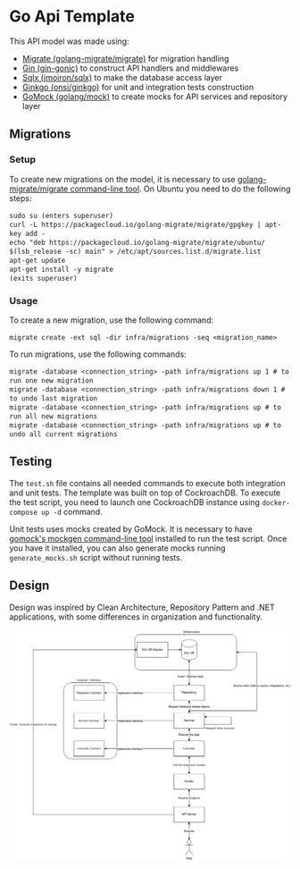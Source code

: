 # Go Api Template

This API model was made using:

- [Migrate (golang-migrate/migrate)](https://github.com/golang-migrate/migrate) for migration handling
- [Gin (gin-gonic)](https://github.com/gin-gonic/gin) to construct API handlers and middlewares
- [Sqlx (jmoiron/sqlx)](https://github.com/jmoiron/sqlx) to make the database access layer
- [Ginkgo (onsi/ginkgo)](https://github.com/onsi/ginkgo) for unit and integration tests construction
- [GoMock (golang/mock)](https://github.com/golang/mock) to create mocks for API services and repository layer

## Migrations

### Setup

To create new migrations on the model, it is necessary to use [golang-migrate/migrate command-line tool](https://github.com/golang-migrate/migrate/tree/master/cmd/migrate). On Ubuntu you need to do the following steps:

```
sudo su (enters superuser)
curl -L https://packagecloud.io/golang-migrate/migrate/gpgkey | apt-key add -
echo "deb https://packagecloud.io/golang-migrate/migrate/ubuntu/ $(lsb_release -sc) main" > /etc/apt/sources.list.d/migrate.list
apt-get update
apt-get install -y migrate
(exits superuser)
```

### Usage

To create a new migration, use the following command:

```
migrate create -ext sql -dir infra/migrations -seq <migration_name>
```

To run migrations, use the following commands:

```
migrate -database <connection_string> -path infra/migrations up 1 # to run one new migration
migrate -database <connection_string> -path infra/migrations down 1 # to undo last migration
migrate -database <connection_string> -path infra/migrations up # to run all new migrations
migrate -database <connection_string> -path infra/migrations up # to undo all current migrations
```

## Testing

The `test.sh` file contains all needed commands to execute both integration and unit tests. The template was built on top of CockroachDB. To execute the test script, you need to launch one CockroachDB instance using `docker-compose up -d` command.

Unit tests uses mocks created by GoMock. It is necessary to have [gomock's mockgen command-line tool](github.com/golang/mock/mockgen) installed to run the test script. Once you have it installed, you can also generate mocks running `generate_mocks.sh` script without running tests.

## Design

Design was inspired by Clean Architecture, Repository Pattern and .NET applications, with some differences in organization and functionality.

![API Design](./apidesign.png)
